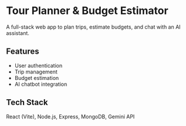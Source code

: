 # Tour Planner & Budget Estimator

A full-stack web app to plan trips, estimate budgets, and chat with an AI assistant.

## Features
- User authentication
- Trip management
- Budget estimation
- AI chatbot integration

## Tech Stack
React (Vite), Node.js, Express, MongoDB, Gemini API